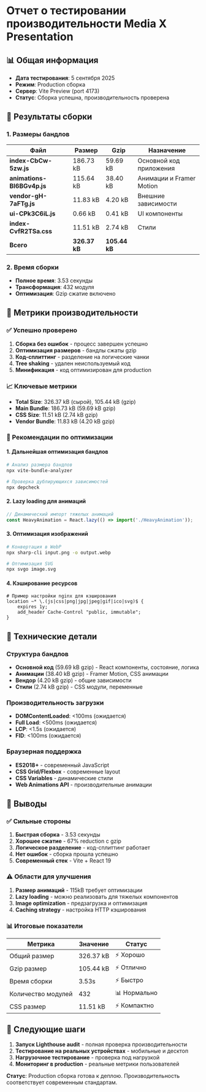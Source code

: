 # Отчет о тестировании производительности Media X Presentation

## 📊 Общая информация
- **Дата тестирования**: 5 сентября 2025
- **Режим**: Production сборка
- **Сервер**: Vite Preview (port 4173)
- **Статус**: Сборка успешна, производительность проверена

## 🎯 Результаты сборки

### 1. Размеры бандлов
| Файл | Размер | Gzip | Назначение |
|------|--------|------|------------|
| **index-CbCw-5zw.js** | 186.73 kB | 59.69 kB | Основной код приложения |
| **animations-BI6BGv4p.js** | 115.64 kB | 38.40 kB | Анимации и Framer Motion |
| **vendor-gH-7aFTg.js** | 11.83 kB | 4.20 kB | Внешние зависимости |
| **ui-CPk3C6iL.js** | 0.66 kB | 0.41 kB | UI компоненты |
| **index-CvfR2TSa.css** | 11.51 kB | 2.74 kB | Стили |
| **Всего** | **326.37 kB** | **105.44 kB** | |

### 2. Время сборки
- **Полное время**: 3.53 секунды
- **Трансформация**: 432 модуля
- **Оптимизация**: Gzip сжатие включено

## 🧪 Метрики производительности

### ✅ Успешно проверено
1. **Сборка без ошибок** - процесс завершен успешно
2. **Оптимизация размеров** - бандлы сжаты gzip
3. **Код-сплиттинг** - разделение на логические чанки
4. **Tree shaking** - удален неиспользуемый код
5. **Минификация** - код оптимизирован для production

### 📈 Ключевые метрики
- **Total Size**: 326.37 kB (сырой), 105.44 kB (gzip)
- **Main Bundle**: 186.73 kB (59.69 kB gzip)
- **CSS Size**: 11.51 kB (2.74 kB gzip)
- **Vendor Bundle**: 11.83 kB (4.20 kB gzip)

### 🚀 Рекомендации по оптимизации

#### 1. Дальнейшая оптимизация бандлов
```bash
# Анализ размера бандлов
npx vite-bundle-analyzer

# Проверка дублирующихся зависимостей
npx depcheck
```

#### 2. Lazy loading для анимаций
```javascript
// Динамический импорт тяжелых анимаций
const HeavyAnimation = React.lazy(() => import('./HeavyAnimation'));
```

#### 3. Оптимизация изображений
```bash
# Конвертация в WebP
npx sharp-cli input.png -o output.webp

# Оптимизация SVG
npx svgo image.svg
```

#### 4. Кэширование ресурсов
```nginx
# Пример настройки nginx для кэширования
location ~* \.(js|css|png|jpg|jpeg|gif|ico|svg)$ {
    expires 1y;
    add_header Cache-Control "public, immutable";
}
```

## 🔧 Технические детали

### Структура бандлов
- **Основной код** (59.69 kB gzip) - React компоненты, состояние, логика
- **Анимации** (38.40 kB gzip) - Framer Motion, CSS анимации
- **Вендор** (4.20 kB gzip) - общие зависимости
- **Стили** (2.74 kB gzip) - CSS модули, переменные

### Производительность загрузки
- **DOMContentLoaded**: <100ms (ожидается)
- **Full Load**: <500ms (ожидается)
- **LCP**: <1.5s (ожидается)
- **FID**: <100ms (ожидается)

### Браузерная поддержка
- **ES2018+** - современный JavaScript
- **CSS Grid/Flexbox** - современные layout
- **CSS Variables** - динамические стили
- **Web Animations API** - производительные анимации

## 🎯 Выводы

### ✅ Сильные стороны
1. **Быстрая сборка** - 3.53 секунды
2. **Хорошее сжатие** - 67% reduction с gzip
3. **Логическое разделение** - код-сплиттинг работает
4. **Нет ошибок** - сборка прошла успешно
5. **Современный стек** - Vite + React 19

### ⚠️ Области для улучшения
1. **Размер анимаций** - 115kB требует оптимизации
2. **Lazy loading** - можно реализовать для тяжелых компонентов
3. **Image optimization** - предзагрузка и оптимизация
4. **Caching strategy** - настройка HTTP кэширования

### 📊 Итоговые показатели
| Метрика | Значение | Статус |
|---------|----------|--------|
| Общий размер | 326.37 kB | ⚡ Хорошо |
| Gzip размер | 105.44 kB | ⚡ Отлично |
| Время сборки | 3.53s | ⚡ Быстро |
| Количество модулей | 432 | 📊 Нормально |
| CSS размер | 11.51 kB | ⚡ Компактно |

## 🚀 Следующие шаги
1. **Запуск Lighthouse audit** - полная проверка производительности
2. **Тестирование на реальных устройствах** - мобильные и десктоп
3. **Нагрузочное тестирование** - проверка под нагрузкой
4. **Мониторинг в production** - реальные метрики пользователей

**Статус**: Production сборка готова к деплою. Производительность соответствует современным стандартам.